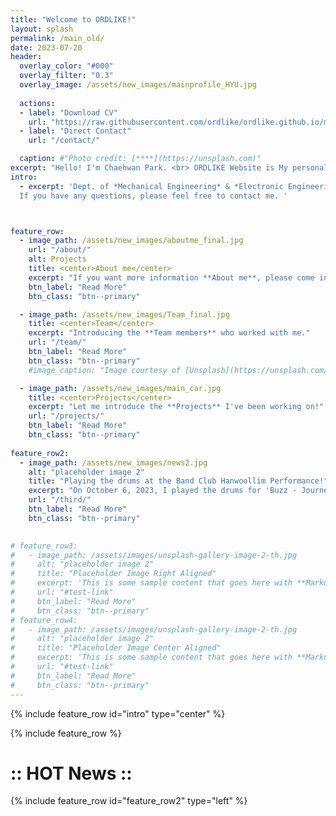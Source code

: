 ```yaml
---
title: "Welcome to ORDLIKE!"
layout: splash
permalink: /main_old/
date: 2023-07-20     
header:
  overlay_color: "#000"
  overlay_filter: "0.3"
  overlay_image: /assets/new_images/mainprofile_HYU.jpg
  
  actions:
  - label: "Download CV"
    url: "https://raw.githubusercontent.com/ordlike/ordlike.github.io/master/Files/C.V_Chaehwan%20Park.pdf" 
  - label: "Direct Contact"
    url: "/contact/"

  caption: #"Photo credit: [****](https://unsplash.com)"
excerpt: "Hello! I'm Chaehwan Park. <br> ORDLIKE Website is My personal homepage. "
intro: 
  - excerpt: 'Dept. of *Mechanical Engineering* & *Electronic Engineering* at Hanyang University, Seoul. 
  If you have any questions, please feel free to contact me. ' 



feature_row:
  - image_path: /assets/new_images/aboutme_final.jpg
    url: "/about/"
    alt: Projects
    title: <center>About me</center>
    excerpt: "If you want more information **About me**, please come in!"
    btn_label: "Read More" 
    btn_class: "btn--primary"

  - image_path: /assets/new_images/Team_final.jpg 
    title: <center>Team</center>
    excerpt: "Introducing the **Team members** who worked with me."
    url: "/team/"
    btn_label: "Read More"
    btn_class: "btn--primary"
    #image_caption: "Image courtesy of [Unsplash](https://unsplash.com/)"

  - image_path: /assets/new_images/main_car.jpg
    title: <center>Projects</center>
    excerpt: "Let me introduce the **Projects** I've been working on!"
    url: "/projects/"
    btn_label: "Read More"
    btn_class: "btn--primary"
    
feature_row2:
  - image_path: /assets/new_images/news2.jpg
    alt: "placeholder image 2"
    title: "Playing the drums at the Band Club Hanwoollim Performance!"
    excerpt: "On October 6, 2023, I played the drums for 'Buzz - Journey For Myself' at the Hanwoollim Freshman Performance, a band club at Hanyang University's College of Engineering."
    url: "/third/"
    btn_label: "Read More"
    btn_class: "btn--primary"

    
# feature_row3:
#   - image_path: /assets/images/unsplash-gallery-image-2-th.jpg
#     alt: "placeholder image 2"
#     title: "Placeholder Image Right Aligned"
#     excerpt: 'This is some sample content that goes here with **Markdown** formatting. Right aligned with `type="right"`'
#     url: "#test-link"
#     btn_label: "Read More"
#     btn_class: "btn--primary"
# feature_row4:
#   - image_path: /assets/images/unsplash-gallery-image-2-th.jpg
#     alt: "placeholder image 2"
#     title: "Placeholder Image Center Aligned"
#     excerpt: 'This is some sample content that goes here with **Markdown** formatting. Centered with `type="center"`'
#     url: "#test-link"
#     btn_label: "Read More"
#     btn_class: "btn--primary"
---
```


{% include feature_row id="intro" type="center" %}

{% include feature_row %}

# :: HOT News ::


{% include feature_row id="feature_row2" type="left" %}

<!-- {% include feature_row id="feature_row3" type="right" %}

{% include feature_row id="feature_row4" type="center" %} -->
